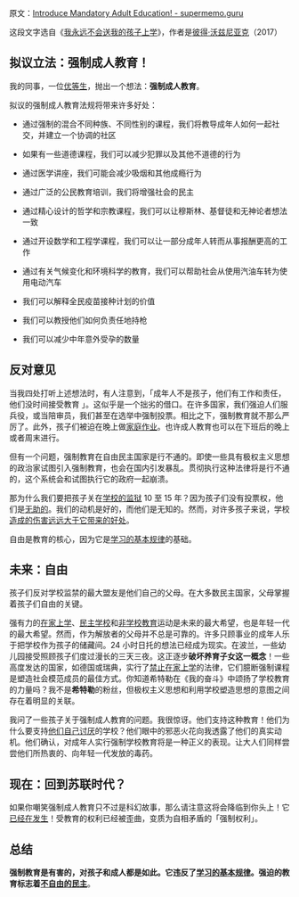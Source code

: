 原文：[Introduce Mandatory Adult Education! - supermemo.guru](https://supermemo.guru/wiki/Introduce_Mandatory_Adult_Education!)

这段文字选自《[我永远不会送我的孩子上学](https://supermemo.guru/wiki/Problem_of_Schooling)》，作者是[彼得·沃兹尼亚克](https://supermemo.guru/wiki/Piotr_Wozniak)（2017）

## 拟议立法：强制成人教育！

我的同事，一位[优等生](https://supermemo.guru/wiki/Dangers_of_being_a_Straight_A_student)，抛出一个想法：**强制成人教育**。

拟议的强制成人教育法规将带来许多好处：

- 通过强制的混合不同种族、不同性别的课程，我们将教导成年人如何一起社交，并建立一个协调的社区

- 如果有一些道德课程，我们可以减少犯罪以及其他不道德的行为

- 通过医学讲座，我们可能会减少吸烟和其他成瘾行为

- 通过广泛的公民教育培训，我们将增强社会的民主

- 通过精心设计的哲学和宗教课程，我们可以让穆斯林、基督徒和无神论者想法一致

- 通过开设数学和工程学课程，我们可以让一部分成年人转而从事报酬更高的工作

- 通过有关气候变化和环境科学的教育，我们可以帮助社会从使用汽油车转为使用电动汽车

- 我们可以解释全民疫苗接种计划的价值

- 我们可以教授他们如何负责任地持枪

- 我们可以减少中年意外受孕的数量

## 反对意见

当我四处打听上述想法时，有人注意到，「成年人不是孩子，他们有工作和责任，他们没时间接受教育 」。这似乎是一个拙劣的借口。在许多国家，我们强迫人们服兵役，或当陪审员，我们甚至在选举中强制投票。相比之下，强制教育就不那么严厉了。此外，孩子们被迫在晚上做[家庭作业](https://supermemo.guru/wiki/Homework)。也许成人教育也可以在下班后的晚上或者周末进行。

但有一个问题，强制教育在自由民主国家是行不通的。即使一些具有极权主义思想的政治家试图引入强制教育，也会在国内引发暴乱。贯彻执行这种法律将是行不通的，这个系统会和试图执行它的政府一起崩溃。

那为什么我们要把孩子关在[学校的监狱](https://supermemo.guru/wiki/Gray:_School_is_prison) 10 至 15 年？因为孩子们没有投票权，他们是[无助的](https://supermemo.guru/wiki/Learned_helplessness_vs._learn_drive)。我们的动机是好的，而他们是无知的。然而，对许多孩子来说，学校[造成的伤害远远大于它带来的好处](https://supermemo.guru/wiki/Problem_of_Schoolin)。

自由是教育的核心，因为它是[学习的基本规律](https://supermemo.guru/wiki/Fundamental_law_of_learning)的基础。

## 未来：自由

孩子们反对学校监禁的最大盟友是他们自己的父母。在大多数民主国家，父母掌握着孩子们自由的关键。

强有力的[在家上学](https://supermemo.guru/wiki/Homeschooling)、[民主学校](https://supermemo.guru/wiki/Democratic_school)和[非学校教育](https://supermemo.guru/wiki/Unschooling)运动是未来的最大希望，也是年轻一代的最大希望。然而，作为解放者的父母并不总是可靠的。许多只顾事业的成年人乐于把学校作为孩子的储藏间。24 小时日托的想法已经成为现实。在波兰，一些幼儿园接受照顾孩子们度过漫长的三天三夜。这正逐步**破坏养育子女这一概念**！一些高度发达的国家，如德国或瑞典，实行了[禁止在家上学](https://supermemo.guru/wiki/Ban_on_homeschooling)的法律，它们臆断强制课程是塑造社会模范成员的最佳方式。你知道希特勒在《我的奋斗》中颂扬了学校教育的力量吗？我不是**希特勒**的粉丝，但极权主义思想和利用学校塑造思想的意图之间存在着明显的关联。

我问了一些孩子关于强制成人教育的问题。我很惊讶。他们支持这种教育！他们为什么要支持[他们自己讨厌](https://supermemo.guru/wiki/Why_kids_hate_school%3F)的学校？他们眼中的邪恶火花向我透露了他们的真实动机。他们确认，对成年人实行强制学校教育将是一种正义的表现。让大人们同样尝尝他们所热衷的、向年轻一代发放的毒药。

## 现在：回到苏联时代？

如果你嘲笑强制成人教育只不过是科幻故事，那么请注意这将会降临到你头上！它[已经在发生](https://supermemo.guru/wiki/Nordic_Council_of_Ministers:_Make_adult_education_mandatory)！受教育的权利已经被歪曲，变质为自相矛盾的「强制权利」。

## 总结

**强制教育是有害的，对孩子和成人都是如此。它违反了[学习的基本规律](https://supermemo.guru/wiki/Fundamental_law_of_learning)。强迫的教育标志着[不自由的民主](https://en.wikipedia.org/wiki/Illiberal_democracy)**。
